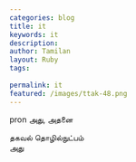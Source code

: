 ```yaml
---
categories: blog
title: it
keywords: it
description: 
author: Tamilan
layout: Ruby
tags: 
 
permalink: it
featured: /images/ttak-48.png
---
```

  
pron அது, அதனை  
  
தகவல் தொழில்நுட்பம்  
அது